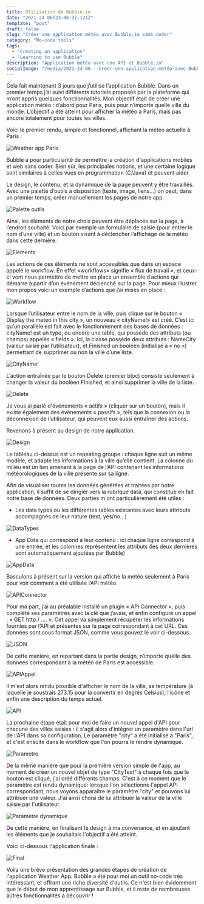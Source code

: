```yaml
---
title: Utilisation de Bubble.io
date: "2021-24-06T23:46:37.121Z"
template: "post"
draft: false
slug: "Créer une application météo avec Bubble.io sans coder"
category: "No-code tools"
tags:
  - "Creating an application"
  - "Learning to use Bubble"
description: "Application météo avec une API et Bubble.io"
socialImage: "/media/2021-24-06---Créer-une-application-météo-avec-Bubble.io-sans-coder/FinalApp.png"
---
```


Cela fait maintenant 3 jours que j’utilise l’application Bubble. Dans un premier temps j’ai suivi différents tutoriels proposés par la plateforme qui m’ont appris quelques fonctionnalités. Mon objectif était de créer une application météo : d’abord pour Paris, puis pour n’importe quelle ville du monde. L’objectif a été atteint pour afficher la météo à Paris, mais pas encore totalement pour toutes les villes. 

Voici le premier rendu, simple et fonctionnel, affichant la météo actuelle à Paris :

![Weather app Paris](weatherAppParis.PNG)
 
Bubble a pour particularité de permettre la création d'applications mobiles et web sans coder. Bien sûr, les principales notions, et une certaine logique sont similaires à celles vues en programmation (C/Java) et peuvent aider. 

Le design, le contenu, et la dynamique de la page peuvent y être travaillés. Avec une palette d’outils à disposition (texte, image, liens…) on peut, dans un premier temps, créer manuellement les pages de notre app. 

![Palette outils](paletteOutils.PNG)
 
Ainsi, les éléments de notre choix peuvent être déplacés sur la page, à l’endroit souhaité. Voici par exemple un formulaire de saisie (pour entrer le nom d’une ville) et un bouton visant à déclencher l’affichage de la météo dans cette dernière.

![Elements](elements.PNG)
 
Les actions de ces éléments ne sont accessibles que dans un espace appelé le workflow. En effet «workflows» signifie « flux de travail », et ceux-ci vont nous permettre de mettre en place un ensemble d’actions qui démarre à partir d’un événement déclenché sur la page. Pour mieux illustrer mon propos voici un exemple d’actions que j’ai mises en place :

![Workflow](workflowStructure.PNG)
 
Lorsque l’utilisateur entre le nom de la ville, puis clique sur le bouton « Display the meteo in this city », un nouveau « cityName!» est créé. C’est ici qu’un parallèle est fait avec le fonctionnement des bases de données : cityName! est un type, ou encore une table, qui possède des attributs (ou champs) appelés « fields ». Ici, la classe possède deux attributs : NameCity (valeur saisie par l’utilisateur), et Finished un booléen (initialisé à « no ») permettant de supprimer ou non la ville d’une liste.

![CityName!](classeCityName!.PNG)
 

L’action entraînée par le bouton Delete (premier bloc) consiste seulement à changer la valeur du booléen Finished, et ainsi supprimer la ville de la liste.

![Delete](boutonDelete.PNG)

Je vous ai parlé d'événements « actifs » (cliquer sur un bouton), mais il existe également des événements « passifs », tels que la connexion ou la déconnexion de l’utilisateur, qui peuvent eux aussi entraîner des actions.
 
Revenons à présent au design de notre application.

![Design](designApp.PNG)
 
Le tableau ci-dessus est un repeating groupe : chaque ligne suit un même modèle, et adapte les informations à la ville qu’elle contient. La colonne du milieu est un lien amenant à la page de l’API contenant les informations météorologiques de la ville présente sur sa ligne.

Afin de visualiser toutes les données générées et traitées par notre application, il suffit de se dirigier vers la rubrique data, qui constitue en fait notre base de données. Deux parties m'ont particulièrement été utiles :

- Les data types ou les différentes tables existantes avec leurs attributs accompagnés de leur nature (text, yes/no...)

![DataTypes](DataTypes.PNG)

- App Data qui correspond à leur contenu : ici chaque ligne correspond à une entrée, et les colonnes représentent les attributs (les deux dernières sont automatiquement ajoutées par Bubble)

![AppData](AppData.PNG)

Basculons à présent sur la version qui affiche la météo seulement à Paris pour voir comment a été utilisée l’API météo. 

![APIConnector](APIConnector.PNG)
 
Pour ma part, j’ai au préalable installé un plugin « API Connector », puis complété ses paramètres avec la clé que j’avais, et enfin configuré un appel : « GET http:/ …. ». Cet appel va simplement récupérer les informations fournies par l’API et présentes sur la page correspondant à cet URL. Ces données sont sous format JSON, comme vous pouvez le voir ci-dessous.


![JSON](JSONParis.PNG)
 
De cette manière, en repartant dans la partie design, n’importe quelle des données correspondant à la météo de Paris est accessible.

![APIAppel](APIAppel.PNG)
 

Il m'est alors rendu possible d'afficher le nom de la ville, sa température (à laquelle je soustrais 273.15 pour la convertir en degrés Celsius), l’icône et enfin une description du temps actuel.

![API](composantsAPI.PNG)

La prochaine étape était pour moi de faire un nouvel appel d'API pour chacune des villes saisies : il s'agit alors d'intégrer un paramètre dans l'url de l'API dans sa configuration. Le paramètre "city" a été initialisé à "Paris", et c'est ensuite dans le workflow que l'on pourra le rendre dynamique.

![Parametre](APIParameter.png)

De la même manière que pour la première version simple de l'app, au moment de créer un nouvel objet de type "CityTest" à chaque fois que le bouton est cliqué, j'ai créé différents champs. C'est à ce moment que le paramètre est rendu dynamique: lorsque l'on sélectionne l'appel API correspondant, nous voyons apparaître le paramètre "city" et pouvons lui attribuer une valeur. J'ai ainsi choisi de lui attribuer la valeur de la ville saisie par l'utilisateur. 

![Parametre dynamique](DynamicParameter.png)

De cette manière, en finalisant le design à ma convenance, et en ajoutant les éléments que je souhaitais l'objectif a été atteint.

Voici ci-dessous l'application finale :

![Final](FinalApp.png)


Voila une brève présentation des grandes étapes de création de l'application Weather App. Bubble a été pour moi un outil no-code très intéressant, et offrant une riche diversité d'outils. Ce n'est bien évidemment que le début de mon apprentissage sur Bubble, et il reste de nombreuses autres fonctionnalités à découvrir !


